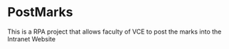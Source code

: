 # PostMarks

This is a RPA project that allows faculty of VCE to post the marks into the Intranet Website
